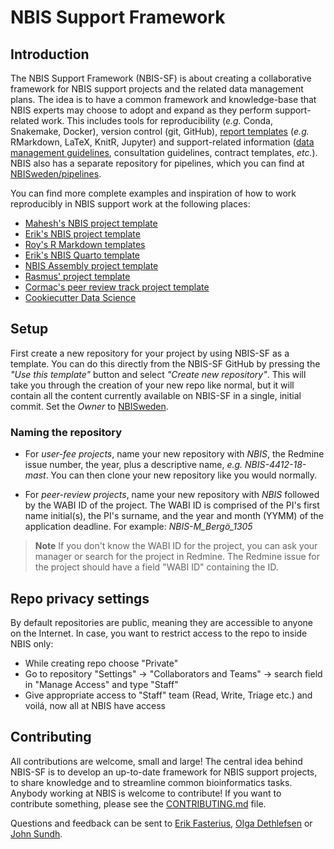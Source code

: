 # NBIS Support Framework

## Introduction

The NBIS Support Framework (NBIS-SF) is about creating a collaborative framework
for NBIS support projects and the related data management plans. The idea is to
have a common framework and knowledge-base that NBIS experts may choose to adopt
and expand as they perform support-related work. This includes tools for
reproducibility (*e.g.* Conda, Snakemake, Docker), version control (git,
GitHub), [report templates](doc/report/) (*e.g.* RMarkdown, LaTeX, KnitR, Jupyter)
and support-related information ([data management guidelines](
doc/data-management/), consultation guidelines, contract templates, *etc.*).
NBIS also has a separate repository for pipelines, which you can find at
[NBISweden/pipelines][nbis-pipelines].

You can find more complete examples and inspiration of how to work reproducibly
in NBIS support work at the following places:
 * [Mahesh's NBIS project template](https://github.com/mahesh-panchal/NBIS_project_template)
 * [Erik's NBIS project template](https://github.com/fasterius/nbis-support-template)
 * [Roy's R Markdown templates](https://github.com/royfrancis/minty)
 * [Erik's NBIS Quarto template](https://github.com/NBISweden/nbis-templates-quarto)
 * [NBIS Assembly project template](https://github.com/NBISweden/assembly-project-template)
 * [Rasmus' project template](https://github.com/NBISweden/project_template)
 * [Cormac's peer review track project template](https://github.com/NBISweden/CMK-NBIS-PRT-project-template)
 * [Cookiecutter Data Science](http://drivendata.github.io/cookiecutter-data-science/)

## Setup

First create a new repository for your project by using NBIS-SF as a template.
You can do this directly from the NBIS-SF GitHub by pressing the *"Use this
template"* button and select *"Create new repository"*. This will take you through
the creation of your new repo like normal, but it will contain all the content currently
available on NBIS-SF in a single, initial commit. Set the *Owner* to
[NBISweden](https://github.com/NBISweden/).

### Naming the repository

- For *user-fee projects*, name your new repository with _NBIS_, the Redmine issue number,
the year, plus a descriptive name, *e.g.* *NBIS-4412-18-mast*. You can then clone your new repository like you would normally.

- For *peer-review projects*, name your new repository with _NBIS_ followed by the WABI ID of
the project. The WABI ID is comprised of the PI's first name initial(s), the PI's surname,
and the year and month (YYMM) of the application deadline. For example: _NBIS-M\_Bergö\_1305_

> **Note**
If you don't know the WABI ID for the project, you can ask your manager or search for the
project in Redmine. The Redmine issue for the project should have a field "WABI ID" containing
the ID.

## Repo privacy settings

By default repositories are public, meaning they are accessible to anyone on the
Internet. In case, you want to restrict access to the repo to inside NBIS only:

* While creating repo choose "Private"
* Go to repository "Settings" -> "Collaborators and Teams" -> search field in
  "Manage Access" and type "Staff"
* Give appropriate access to "Staff" team (Read, Write, Triage etc.) and voilá,
  now all at NBIS have access

## Contributing

All contributions are welcome, small and large! The central idea behind NBIS-SF
is to develop an up-to-date framework for NBIS support projects, to share
knowledge and to streamline common bioinformatics tasks. Anybody working at
NBIS is welcome to contribute! If you want to contribute something, please see
the [CONTRIBUTING.md](CONTRIBUTING.md) file.

Questions and feedback can be sent to
[Erik Fasterius](mailto:erik.fasterius@nbis.se?subject=[NBIS-SF]),
[Olga Dethlefsen](mailto:olga.dethlefsen@nbis.se?subject=[NBIS-SF]) or
[John Sundh](mailto:john.sundh@nbis.se?subject=[NBIS-SF]).


[nbisweden]: https://github.com/NBISweden
[nbis-pipelines]: https://github.com/NBISweden/pipelines/
